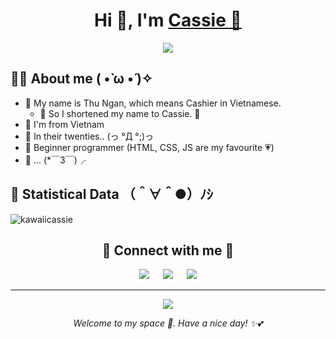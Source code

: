 <h1 align="center">Hi 👋, I'm <a href="https://siehome.vercel.app" target="blank">
Cassie 🌹</a></h1>

<div align=center>
<a href="https://siehome.vercel.app" target="blank"><img src="https://readme-typing-svg.demolab.com?font=Patrick+Hand+SC&size=25&pause=1000&color=D973A4&width=435&lines=KawaiiCassie+%F0%9F%8C%B8;Bored+employee+by+day%2C+fangirl+by+night+%F0%9F%8D%91;Someone+who+is+new+to+HTML%2C+CSS%2C+JS%2C+PHP%2C...+%F0%9F%8C%BC"></a>
</div>

## 👩‍🌾 About me ( •̀ ω •́ )✧
- 🌼 My name is Thu Ngan, which means Cashier in Vietnamese.
  - 🤩 So I shortened my name to Cassie. 👏
- 💜 I'm from Vietnam
- 🌻 In their twenties.. (っ °Д °;)っ
- 🌷 Beginner programmer (HTML, CSS, JS are my favourite 💗)
- 🎐 ... (*￣3￣)╭

## 📝 Statistical Data （＾∀＾●）ﾉｼ
<p><img align="center"
    src="https://github-readme-stats.vercel.app/api/top-langs?username=kawaiicassie&show_icons=true&locale=en&bg_color=282A36&text_color=F8F8F2&layout=compact"
    alt="kawaiicassie" 
    bg_color=#282A36/></p>

<div align=center>
<h2>🎉 Connect with me 🤝</h2>
<a target="_blank" href="https://siehome.vercel.app"><img src="https://img.shields.io/badge/-Homepage-ff5e99?style=for-the-badge&logo=googlehome&logoColor=white"></img></a>
&emsp;
<a target="_blank" href="https://kawaiicassie.github.io"><img src="https://img.shields.io/badge/-Blog-5ea6ff?style=for-the-badge&logo=blogger&logoColor=white"></img></a>
&emsp;
<a target="_blank" href="mailto:lamngan1250@gmail.com"><img src="https://img.shields.io/badge/-Gmail-D14836?style=for-the-badge&logo=Gmail&logoColor=white"></img></a>
</div>

---
<div align=center>
<a href="https://kawaiicassie.github.io" target="blank"><img src="https://quotes-github-readme.vercel.app/api?type=horizontal&theme=dracula&quote=Tr%C6%B0%E1%BB%9Bc%20c%C6%A1n%20b%C3%A3o%20gi%C3%B4ng%20l%C3%A0%20m%E1%BB%99t%20b%E1%BA%A7u%20tr%E1%BB%9Di%20b%C3%ACnh%20y%C3%AAn"></a>
</div>

<i><p align="center">Welcome to my space 🎀. Have a nice day! ✨💕</p></i>
<!---
kawaiicassie/kawaiicassie is a ✨ special ✨ repository because its `README.md` (this file) appears on your GitHub profile.
You can click the Preview link to take a look at your changes.
--->
